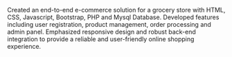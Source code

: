Created an end-to-end e-commerce solution for a grocery store with HTML, CSS, Javascript, Bootstrap, PHP and
Mysql Database. 
Developed features including user registration, product management, order processing and admin panel.
Emphasized responsive design and robust back-end integration to provide a reliable and user-friendly online
shopping experience.
